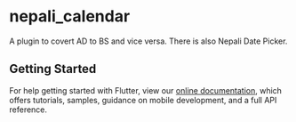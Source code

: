 # nepali_calendar

A plugin to covert AD to BS and vice versa. There is also Nepali Date Picker.
## Getting Started

For help getting started with Flutter, view our 
[online documentation](https://flutter.io/docs), which offers tutorials, 
samples, guidance on mobile development, and a full API reference.
